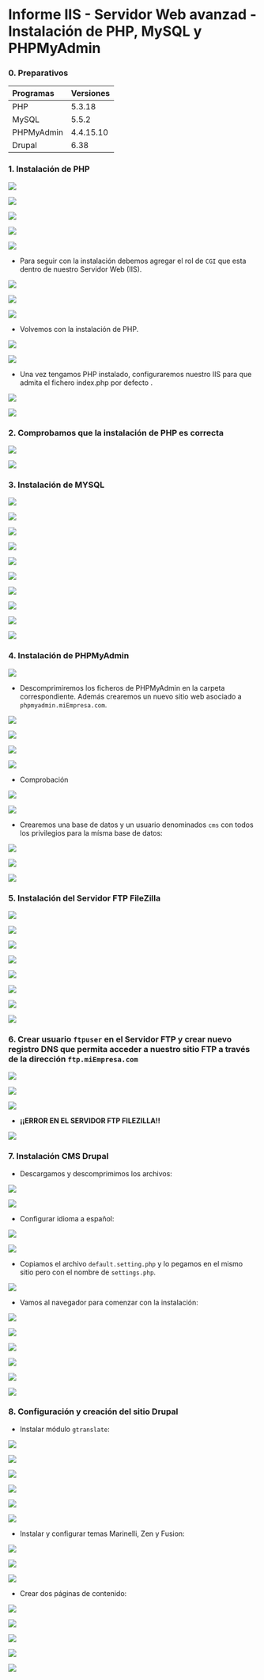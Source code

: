 # **Informe IIS - Servidor Web avanzad - Instalación de PHP, MySQL y PHPMyAdmin**

### **0. Preparativos**

| Programas       | Versiones      |
| :------------- | :------------- |
| PHP      | 5.3.18       |
| MySQL    | 5.5.2        |
| PHPMyAdmin  | 4.4.15.10         |
| Drupal      | 6.38 |

### **1. Instalación de PHP**

![](img/009.png)

![](img/010.png)

![](img/011.png)

![](img/012.png)

![](img/013.png)

- Para seguir con la instalación debemos agregar el rol de ``CGI`` que esta dentro de nuestro Servidor Web (IIS).

![](img/014.png)

![](img/015.png)

![](img/016.png)

- Volvemos con la instalación de PHP.

![](img/017.png)

![](img/018.png)

- Una vez tengamos PHP instalado, configuraremos nuestro IIS para que admita el fichero index.php por defecto .

![](img/064.png)

![](img/019.png)

### **2. Comprobamos que la instalación de PHP es correcta**

![](img/020.png)

![](img/021.png)

### **3. Instalación de MYSQL**

![](img/039.png)

![](img/040.png)

![](img/041.png)

![](img/042.png)

![](img/043.png)

![](img/044.png)

![](img/045.png)

![](img/046.png)

![](img/047.png)

![](img/048.png)

### **4. Instalación de PHPMyAdmin**

![](img/065.png)

- Descomprimiremos los ficheros de PHPMyAdmin en la carpeta correspondiente. Además crearemos un nuevo sitio web asociado a `phpmyadmin.miEmpresa.com`.

![](img/037.png)

![](img/036.png)

![](img/051.png)

![](img/050.png)

- Comprobación

![](img/052.png)

![](img/053.png)

- Crearemos una base de datos y un usuario denominados `cms` con todos los privilegios para la mísma base de datos:

![](img/069.png)

![](img/070.png)

![](img/075.png)

### **5. Instalación del Servidor FTP FileZilla**

![](img/054.png)

![](img/055.png)

![](img/056.png)

![](img/057.png)

![](img/058.png)

![](img/066.png)

![](img/060.png)

![](img/067.png)

### **6. Crear usuario `ftpuser` en el Servidor FTP y crear nuevo  registro DNS que permita acceder a nuestro sitio FTP a través de la dirección ``ftp.miEmpresa.com``**

![](img/063.png)

![](img/068.png)

![](img/062.png)

- **¡¡ERROR EN EL SERVIDOR FTP FILEZILLA!!**

![](img/102.png)

### **7. Instalación CMS Drupal**

- Descargamos y descomprimimos los archivos:

![](img/076.png)

![](img/077.png)

- Configurar idioma a español:

![](img/082.png)

![](img/083.png)

- Copiamos el archivo `default.setting.php` y lo pegamos en el mismo sitio pero con el nombre de  `settings.php`.

![](img/103.png)

- Vamos al navegador para comenzar con la instalación:

![](img/084.png)

![](img/085.png)

![](img/086.png)

![](img/087.png)

![](img/088.png)

![](img/089.png)

### **8. Configuración y creación del sitio Drupal**

- Instalar módulo `gtranslate`:

![](img/079.png)

![](img/081.png)

![](img/091.png)

![](img/092.png)

![](img/093.png)

![](img/104.png)

- Instalar y configurar temas Marinelli, Zen y Fusion:

![](img/094.png)

![](img/095.png)

![](img/097.png)

- Crear dos páginas de contenido:

![](img/098.png)

![](img/099.png)

![](img/100.png)

![](img/101.png)

![](img/105.png)
